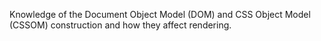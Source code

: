 Knowledge of the Document Object Model (DOM) and CSS Object Model (CSSOM) construction and how they affect rendering.
